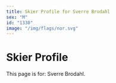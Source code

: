 ```yaml
---
title: Skier Profile for Sverre Brodahl
sex: "M"
id: "1330"
image: "/img/flags/nor.svg" 
---
```


# Skier Profile

This page is for: Sverre Brodahl.
    